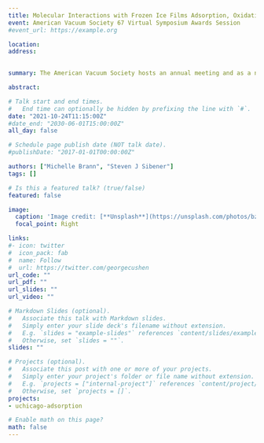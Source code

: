 ```yaml
---
title: Molecular Interactions with Frozen Ice Films Adsorption, Oxidative Reactivity, and Isotopic Enrichment (Invited Oral)
event: American Vacuum Society 67 Virtual Symposium Awards Session
#event_url: https://example.org

location: 
address:
 

summary: The American Vacuum Society hosts an annual meeting and as a national graduate student award winner, I gave a presentation during the Plenary and Awards Session. Due to COVID-19, this meeting was virtual. 

abstract: 

# Talk start and end times.
#   End time can optionally be hidden by prefixing the line with `#`.
date: "2021-10-24T11:15:00Z"
#date_end: "2030-06-01T15:00:00Z"
all_day: false

# Schedule page publish date (NOT talk date).
#publishDate: "2017-01-01T00:00:00Z"

authors: ["Michelle Brann", "Steven J Sibener"]
tags: []

# Is this a featured talk? (true/false)
featured: false

image:
  caption: 'Image credit: [**Unsplash**](https://unsplash.com/photos/bzdhc5b3Bxs)'
  focal_point: Right

links:
#- icon: twitter
#  icon_pack: fab
#  name: Follow
#  url: https://twitter.com/georgecushen
url_code: ""
url_pdf: ""
url_slides: ""
url_video: ""

# Markdown Slides (optional).
#   Associate this talk with Markdown slides.
#   Simply enter your slide deck's filename without extension.
#   E.g. `slides = "example-slides"` references `content/slides/example-slides.md`.
#   Otherwise, set `slides = ""`.
slides: ""

# Projects (optional).
#   Associate this post with one or more of your projects.
#   Simply enter your project's folder or file name without extension.
#   E.g. `projects = ["internal-project"]` references `content/project/deep-learning/index.md`.
#   Otherwise, set `projects = []`.
projects:
- uchicago-adsorption

# Enable math on this page?
math: false
---
```



